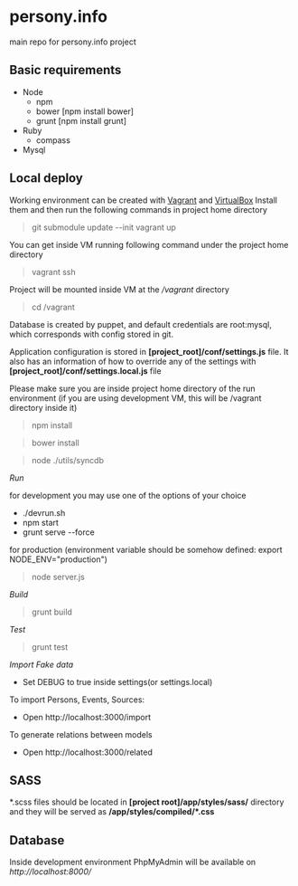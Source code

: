 persony.info
============

main repo for persony.info project

Basic requirements
------------------

* Node
    * npm
    * bower [npm install bower]
    * grunt [npm install grunt]
* Ruby
    * compass
* Mysql

Local deploy
------------

Working environment can be created with [Vagrant](http://www.vagrantup.com/) and [VirtualBox](https://www.virtualbox.org/)
Install them and then run the following commands in project home directory

> git submodule update --init
> vagrant up

You can get inside VM running following command under the project home directory
> vagrant ssh

Project will be mounted inside VM at the */vagrant* directory
> cd /vagrant

Database is created by puppet, and default credentials are root:mysql, which corresponds with config stored in git.

Application configuration is stored in **[project_root]/conf/settings.js** file.
It also has an information of how to override any of the settings with **[project_root]/conf/settings.local.js** file

Please make sure you are inside project home directory of the run environment
(if you are using development VM, this will be /vagrant directory inside it)

> npm install

> bower install

> node ./utils/syncdb


*Run*

for development you may use one of the options of your choice
* ./devrun.sh
* npm start
* grunt serve --force

for production (environment variable should be somehow defined: export NODE_ENV="production")
> node server.js

*Build*

> grunt build

*Test*

> grunt test


*Import Fake data*

- Set DEBUG to true inside settings(or settings.local)

To import Persons, Events, Sources:

- Open http://localhost:3000/import

To generate relations between models

- Open http://localhost:3000/related


SASS
-----

*.scss files should be located in **[project root]/app/styles/sass/** directory
and they will be served as **/app/styles/compiled/\*.css**

Database
--------

Inside development environment PhpMyAdmin will be available on *http://localhost:8000/*